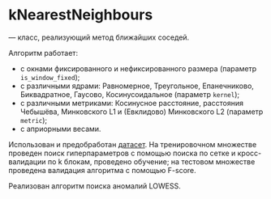 # kNearestNeighbours
— класс, реализующий метод ближайших соседей.

Алгоритм работает:

*   с окнами фиксированного и нефиксированного размера (параметр `is_window_fixed`);
*   с различными ядрами: Равномерное, Треугольное, Епанечниково, Биквадратное, Гаусово, Косинусоидальное (параметр `kernel`);
*   с различными метриками: Косинусное расстояние, расстояния Чебышёва, Минковского L1 и (Евклидово) Минковского L2 (параметр `metric`);
*   с априорными весами.

Использован и предобработан [датасет](https://www.kaggle.com/datasets/fedesoriano/stellar-classification-dataset-sdss17). На тренировочном множестве проведен поиск гиперпараметров с помощью поиска по сетке и кросс-валидации по k блокам, проведено обучение; на тестовом множестве проведена валидация алгоритма с помощью F-score. 

Реализован алгоритм поиска аномалий LOWESS.
